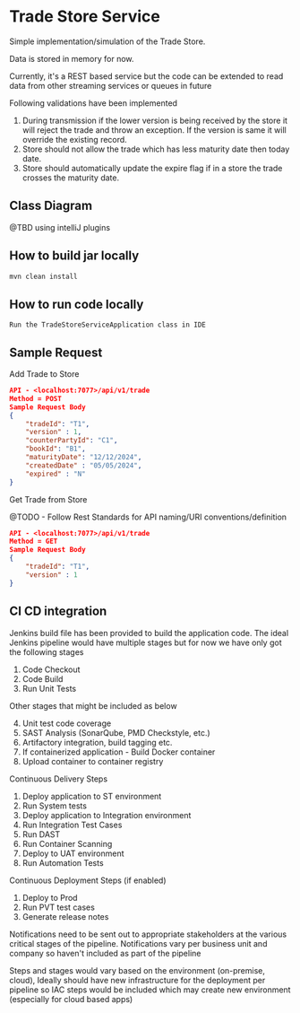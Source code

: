 # Trade Store Service

Simple implementation/simulation of the Trade Store. 

Data is stored in memory for now.

Currently, it's a REST based service but the code can be extended to read data from other streaming services or queues in future

Following validations have been implemented

1. During transmission if the lower version is being received by the store it will reject the trade and
   throw an exception. If the version is same it will override the existing record.
2. Store should not allow the trade which has less maturity date then today date.
3. Store should automatically update the expire flag if in a store the trade crosses the maturity
   date.

## Class Diagram
@TBD using intelliJ plugins

## How to build jar locally

```bash
mvn clean install
```

## How to run code locally
```
Run the TradeStoreServiceApplication class in IDE
```

## Sample Request

Add Trade to Store 


```json
API - <localhost:7077>/api/v1/trade
Method = POST
Sample Request Body
{
	"tradeId": "T1",
	"version" : 1,
	"counterPartyId": "C1",
	"bookId": "B1",
	"maturityDate": "12/12/2024",
	"createdDate" : "05/05/2024",
    "expired" : "N"
}
```

Get Trade from Store

@TODO - Follow Rest Standards for API naming/URI conventions/definition 


```json
API - <localhost:7077>/api/v1/trade
Method = GET
Sample Request Body
{
	"tradeId": "T1",
	"version" : 1
}
```



## CI CD integration
Jenkins build file has been provided to build the application code. 
The ideal Jenkins pipeline would have multiple stages but for now we have only got the following stages

1) Code Checkout 
2) Code Build
3) Run Unit Tests

Other stages that might be included as below

4) Unit test code coverage 
5) SAST Analysis (SonarQube, PMD Checkstyle, etc.)
6) Artifactory integration, build tagging etc.
7) If containerized application - Build Docker container 
8) Upload container to container registry

Continuous Delivery Steps
1) Deploy application to ST environment 
2) Run System tests 
3) Deploy application to Integration environment
4) Run Integration Test Cases
5) Run DAST 
6) Run Container Scanning
7) Deploy to UAT environment
8) Run Automation Tests   

Continuous Deployment Steps (if enabled)
1) Deploy to Prod
2) Run PVT test cases
3) Generate release notes

Notifications need to be sent out to appropriate stakeholders at the various critical stages of the pipeline.
Notifications vary per business unit and company so haven't included as part of the pipeline

Steps and stages would vary based on the environment (on-premise, cloud), 
Ideally should have new infrastructure for the deployment per pipeline so IAC steps would be included which may create new environment (especially for cloud based apps)

